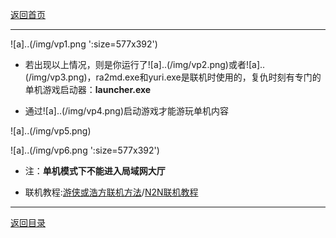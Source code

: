[返回首页](/index.md)

***

![a]..(/img/vp1.png ':size=577x392')

- 若出现以上情况，则是你运行了![a]..(/img/vp2.png)或者![a]..(/img/vp3.png)，ra2md.exe和yuri.exe是联机时使用的，复仇时刻有专门的单机游戏启动器：**launcher.exe**

- 通过![a]..(/img/vp4.png)启动游戏才能游玩单机内容

![a]..(/img/vp5.png)

![a]..(/img/vp6.png ':size=577x392')


- 注：**单机模式下不能进入局域网大厅**

- 联机教程:[游侠或浩方联机方法](使用第三方对战平台)/[N2N联机教程](使用N2N虚拟局域网进行联机)




***
[返回目录](/QuestionNAnswer/index.md#gaming-problem)
